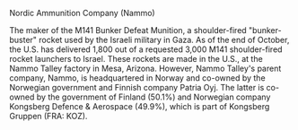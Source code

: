 Nordic Ammunition Company (Nammo)

The maker of the M141 Bunker Defeat Munition, a shoulder-fired "bunker-buster" rocket used by the Israeli military in Gaza. As of the end of October, the U.S. has delivered 1,800 out of a requested 3,000 M141 shoulder-fired rocket launchers to Israel.
These rockets are made in the U.S., at the Nammo Talley factory in Mesa, Arizona. However, Nammo Talley's parent company, Nammo, is headquartered in Norway and co-owned by the Norwegian government and Finnish company Patria Oyj. The latter is co-owned by the government of Finland (50.1%) and Norwegian company Kongsberg Defence & Aerospace (49.9%), which is part of Kongsberg Gruppen (FRA: KOZ).